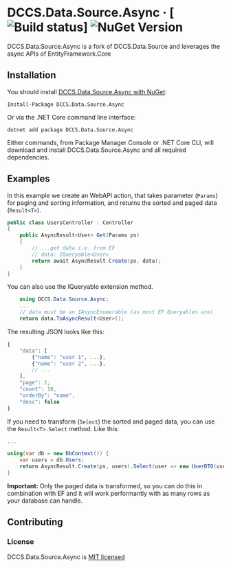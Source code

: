 # DCCS.Data.Source.Async &middot; [![Build status](https://ci.appveyor.com/api/projects/status/46hrb1mrhelwpup8?svg=true)] ![NuGet Version](https://img.shields.io/nuget/v/DCCS.Data.Source.Async.svg)

DCCS.Data.Source.Async is a fork of DCCS.Data.Source and leverages the async APIs of EntityFramework.Core

## Installation

You should install [DCCS.Data.Source.Async with NuGet](https://www.nuget.org/packages/DCCS.Data.Source/):

    Install-Package DCCS.Data.Source.Async

Or via the .NET Core command line interface:

    dotnet add package DCCS.Data.Source.Async

Either commands, from Package Manager Console or .NET Core CLI, will download and install DCCS.Data.Source.Async and all required dependencies.

## Examples

In this example we create an WebAPI action, that takes parameter (`Params`) for paging and sorting information, and returns the sorted and paged data (`Result<T>`).

```csharp
public class UsersController : Controller
{
    public AsyncResult<User> Get(Params ps)
    {
        // ...get data i.e. from EF
        // data: IQueryable<User>
        return await AsyncResult.Create(ps, data);
    }
}
```

You can also use the IQueryable extension method.

```csharp
    using DCCS.Data.Source.Async;
    ...
    // data must be an IAsyncEnumerable (as most EF Queryables are).
    return data.ToAsyncResult<User>();
```

The resulting JSON looks like this:

```javascript
{
    "data": [
        {"name": "user 1", ...},
        {"name": "user 2", ...},
        // ...
    ],
    "page": 1,
    "count": 10,
    "orderBy": "name",
    "desc": false
}
```

If you need to transform (`Select`) the sorted and paged data, you can use the `Result<T>.Select` method. Like this:

```csharp
...

using(var db = new DbContext()) {
    var users = db.Users;
    return AsyncResult.Create(ps, users).Select(user => new UserDTO(user));
}
```

**Important:** Only the paged data is transformed, so you can do this in combination with EF and it will work performantly with as many rows as your database can handle.

## Contributing

### License

DCCS.Data.Source.Async is [MIT licensed](https://opensource.org/licenses/MIT)
